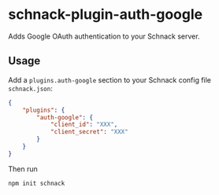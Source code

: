 # schnack-plugin-auth-google

Adds Google OAuth authentication to your Schnack server.

## Usage

Add a `plugins.auth-google` section to your Schnack config file `schnack.json`:

```json
{
    "plugins": {
        "auth-google": {
            "client_id": "XXX",
            "client_secret": "XXX"
        }
    }
}
```

Then run

```
npm init schnack
```
